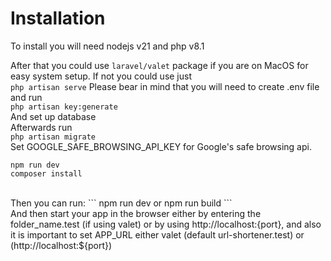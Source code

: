 # Installation
To install you will need nodejs v21 and php v8.1

After that you could use ```laravel/valet``` package if you are on MacOS for easy system setup. If not you could use just <br>
```php artisan serve```
Please bear in mind that you will need to create .env file and run <br>
``` php artisan key:generate ``` <br>
And set up database
<br>
Afterwards run <br>
``` php artisan migrate ```
<br>
Set GOOGLE_SAFE_BROWSING_API_KEY for Google's safe browsing api.
```
npm run dev
composer install
```
<br>
Then you can run:
```
npm run dev
or
npm run build
```
<br>
And then start your app in the browser either by entering the folder_name.test (if using valet) or by using 
http://localhost:{port}, and also it is important to set APP_URL either valet (default url-shortener.test) or (http://localhost:${port})

